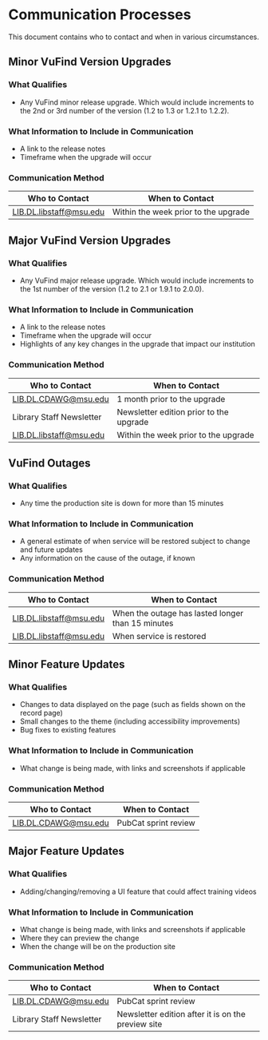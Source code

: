 # Communication Processes

This document contains who to contact and when in various circumstances.

## Minor VuFind Version Upgrades

### What Qualifies

* Any VuFind minor release upgrade. Which would include increments
  to the 2nd or 3rd number of the version (1.2 to 1.3 or 1.2.1 to 1.2.2).

### What Information to Include in Communication

* A link to the release notes
* Timeframe when the upgrade will occur

### Communication Method

| Who to Contact          | When to Contact                      |
|-------------------------|--------------------------------------|
| LIB.DL.libstaff@msu.edu | Within the week prior to the upgrade |

## Major VuFind Version Upgrades

<!-- markdownlint-disable-next-line MD024 Duplicate headers -->
### What Qualifies

* Any VuFind major release upgrade. Which would include increments
  to the 1st number of the version (1.2 to 2.1 or 1.9.1 to 2.0.0).

<!-- markdownlint-disable-next-line MD024 Duplicate headers -->
### What Information to Include in Communication

* A link to the release notes
* Timeframe when the upgrade will occur
* Highlights of any key changes in the upgrade that impact our institution

<!-- markdownlint-disable-next-line MD024 Duplicate headers -->
### Communication Method

| Who to Contact           | When to Contact                         |
|--------------------------|-----------------------------------------|
| LIB.DL.CDAWG@msu.edu     | 1 month prior to the upgrade            |
| Library Staff Newsletter | Newsletter edition prior to the upgrade |
| LIB.DL.libstaff@msu.edu  | Within the week prior to the upgrade    |

## VuFind Outages

<!-- markdownlint-disable-next-line MD024 Duplicate headers -->
### What Qualifies

* Any time the production site is down for more than 15 minutes

<!-- markdownlint-disable-next-line MD024 Duplicate headers -->
### What Information to Include in Communication

* A general estimate of when service will be restored subject
  to change and future updates
* Any information on the cause of the outage, if known

<!-- markdownlint-disable-next-line MD024 Duplicate headers -->
### Communication Method

| Who to Contact          | When to Contact                                   |
|-------------------------|---------------------------------------------------|
| LIB.DL.libstaff@msu.edu | When the outage has lasted longer than 15 minutes |
| LIB.DL.libstaff@msu.edu | When service is restored                          |

## Minor Feature Updates

<!-- markdownlint-disable-next-line MD024 Duplicate headers -->
### What Qualifies

* Changes to data displayed on the page (such as fields shown on the
  record page)
* Small changes to the theme (including accessibility improvements)
* Bug fixes to existing features

<!-- markdownlint-disable-next-line MD024 Duplicate headers -->
### What Information to Include in Communication

* What change is being made, with links and screenshots if applicable

<!-- markdownlint-disable-next-line MD024 Duplicate headers -->
### Communication Method

| Who to Contact       | When to Contact      |
|----------------------|----------------------|
| LIB.DL.CDAWG@msu.edu | PubCat sprint review |

## Major Feature Updates

<!-- markdownlint-disable-next-line MD024 Duplicate headers -->
### What Qualifies

* Adding/changing/removing a UI feature that could affect training videos

<!-- markdownlint-disable-next-line MD024 Duplicate headers -->
### What Information to Include in Communication

* What change is being made, with links and screenshots if applicable
* Where they can preview the change
* When the change will be on the production site

<!-- markdownlint-disable-next-line MD024 Duplicate headers -->
### Communication Method

| Who to Contact           | When to Contact                                    |
|--------------------------|----------------------------------------------------|
| LIB.DL.CDAWG@msu.edu     | PubCat sprint review                               |
| Library Staff Newsletter | Newsletter edition after it is on the preview site |
